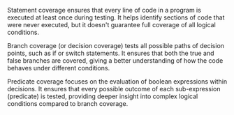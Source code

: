Statement coverage ensures that every line of code in a program is executed at least once during testing. It helps identify sections of code that were never executed, but it doesn't guarantee full coverage of all logical conditions.

Branch coverage (or decision coverage) tests all possible paths of decision points, such as if or switch statements. It ensures that both the true and false branches are covered, giving a better understanding of how the code behaves under different conditions.

Predicate coverage focuses on the evaluation of boolean expressions within decisions. It ensures that every possible outcome of each sub-expression (predicate) is tested, providing deeper insight into complex logical conditions compared to branch coverage.
